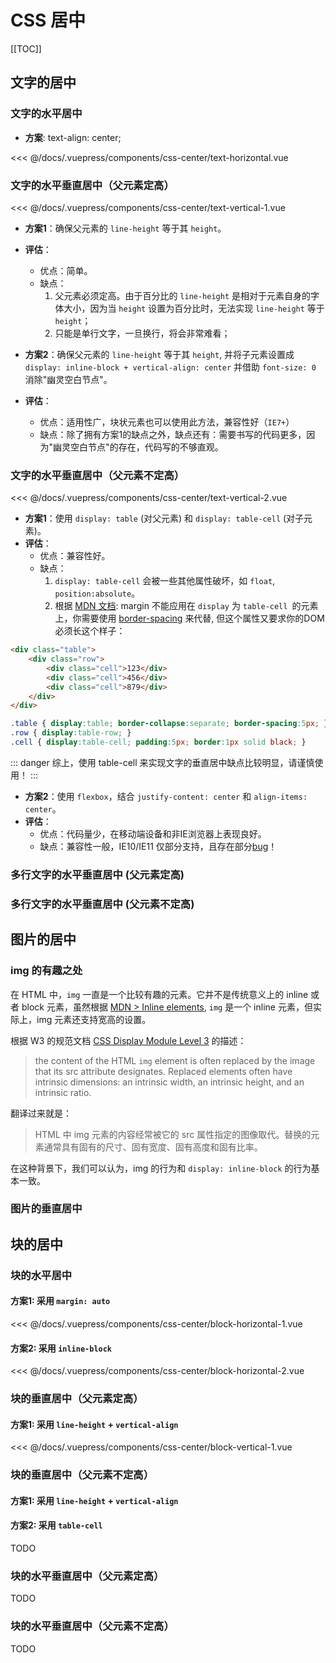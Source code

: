 # CSS 居中

[[TOC]]

## 文字的居中

### 文字的水平居中

- **方案**: text-align: center;

<css-center-text-horizontal/>

<foldable no-mask>

<<< @/docs/.vuepress/components/css-center/text-horizontal.vue

</foldable>

### 文字的水平垂直居中（父元素定高）

<css-center-text-vertical-1/>

<foldable no-mask>

<<< @/docs/.vuepress/components/css-center/text-vertical-1.vue

</foldable>

- **方案1**：确保父元素的 `line-height` 等于其 `height`。
- **评估**：
  - 优点：简单。
  - 缺点：
     1. 父元素必须定高。由于百分比的 `line-height` 是相对于元素自身的字体大小，因为当 `height` 设置为百分比时，无法实现 `line-height` 等于 `height`；
     2. 只能是单行文字，一旦换行，将会非常难看；

- **方案2**：确保父元素的 `line-height` 等于其 `height`, 并将子元素设置成 `display: inline-block + vertical-align: center` 并借助 `font-size: 0` 消除"幽灵空白节点"。
- **评估**：
  - 优点：适用性广，块状元素也可以使用此方法，兼容性好（`IE7+`）
  - 缺点：除了拥有方案1的缺点之外，缺点还有：需要书写的代码更多，因为"幽灵空白节点"的存在，代码写的不够直观。

### 文字的水平垂直居中（父元素不定高）

<css-center-text-vertical-2/>

<foldable no-mask>

<<< @/docs/.vuepress/components/css-center/text-vertical-2.vue

</foldable>


- **方案1**：使用 `display: table` (对父元素) 和 `display: table-cell` (对子元素)。
- **评估**：
  - 优点：兼容性好。
  - 缺点：
    1. `display: table-cell` 会被一些其他属性破坏，如 `float`, `position:absolute`。
    2. 根据 [MDN 文档](https://developer.mozilla.org/en-US/docs/Web/CSS/margin): margin 不能应用在 `display` 为 `table-cell `的元素上，你需要使用 [border-spacing](https://developer.mozilla.org/en-US/docs/Web/CSS/border-spacing) 来代替, 但这个属性又要求你的DOM必须长这个样子：
    
``` html
<div class="table">
    <div class="row">
        <div class="cell">123</div>
        <div class="cell">456</div>
        <div class="cell">879</div>
    </div>
</div>
```

``` css
.table { display:table; border-collapse:separate; border-spacing:5px; }
.row { display:table-row; }
.cell { display:table-cell; padding:5px; border:1px solid black; }
```

::: danger
综上，使用 table-cell 来实现文字的垂直居中缺点比较明显，请谨慎使用！
:::

- **方案2**：使用 `flexbox`，结合 `justify-content: center` 和 `align-items: center`。
- **评估**：
  - 优点：代码量少，在移动端设备和非IE浏览器上表现良好。
  - 缺点：兼容性一般，IE10/IE11 仅部分支持，且存在部分[bug](https://caniuse.com/#search=flexbox)！

### 多行文字的水平垂直居中 (父元素定高)

### 多行文字的水平垂直居中 (父元素不定高)



## 图片的居中

### img 的有趣之处

在 HTML 中，`img` 一直是一个比较有趣的元素。它并不是传统意义上的 inline 或者 block 元素，虽然根据 [MDN > Inline elements](https://developer.mozilla.org/en-US/docs/Web/HTML/Inline_elements), `img` 是一个 inline 元素，但实际上，img 元素还支持宽高的设置。

根据 W3 的规范文档 [CSS Display Module Level 3](https://www.w3.org/TR/css-display-3/#glossary) 的描述：

> the content of the HTML `img` element is often replaced by the image that its src attribute designates. Replaced elements often have intrinsic dimensions: an intrinsic width, an intrinsic height, and an intrinsic ratio.

翻译过来就是：

> HTML 中 img 元素的内容经常被它的 src 属性指定的图像取代。替换的元素通常具有固有的尺寸、固有宽度、固有高度和固有比率。

在这种背景下，我们可以认为，img 的行为和 `display: inline-block` 的行为基本一致。

### 图片的垂直居中

<css-center-img/>

## 块的居中

### 块的水平居中

#### 方案1: 采用 `margin: auto`

<card bg>
  <css-center-block-horizontal-1/>
</card>

<foldable no-mask>

<<< @/docs/.vuepress/components/css-center/block-horizontal-1.vue

</foldable>

#### 方案2: 采用 `inline-block`

<card bg>
  <css-center-block-horizontal-2/>
</card>

<foldable no-mask>

<<< @/docs/.vuepress/components/css-center/block-horizontal-2.vue

</foldable>

### 块的垂直居中（父元素定高）

#### 方案1: 采用 `line-height` + `vertical-align`

<card bg>
  <css-center-block-vertical-1/>
</card>

<foldable no-mask>

<<< @/docs/.vuepress/components/css-center/block-vertical-1.vue

</foldable>

### 块的垂直居中（父元素不定高）

#### 方案1: 采用 `line-height` + `vertical-align`
#### 方案2: 采用 `table-cell`

TODO

### 块的水平垂直居中（父元素定高）

TODO

### 块的水平垂直居中（父元素不定高）

TODO
